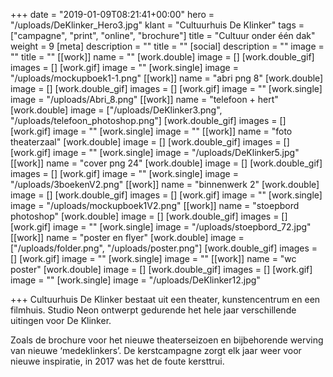 +++
date = "2019-01-09T08:21:41+00:00"
hero = "/uploads/DeKlinker_Hero3.jpg"
klant = "Cultuurhuis De Klinker"
tags = ["campagne", "print", "online", "brochure"]
title = "Cultuur onder één dak"
weight = 9
[meta]
description = ""
title = ""
[social]
description = ""
image = ""
title = ""
[[work]]
name = ""
[work.double]
image = []
[work.double_gif]
images = []
[work.gif]
image = ""
[work.single]
image = "/uploads/mockupboek1-1.png"
[[work]]
name = "abri png 8"
[work.double]
image = []
[work.double_gif]
images = []
[work.gif]
image = ""
[work.single]
image = "/uploads/Abri_8.png"
[[work]]
name = "telefoon + hert"
[work.double]
image = ["/uploads/DeKlinker3.png", "/uploads/telefoon_photoshop.png"]
[work.double_gif]
images = []
[work.gif]
image = ""
[work.single]
image = ""
[[work]]
name = "foto theaterzaal"
[work.double]
image = []
[work.double_gif]
images = []
[work.gif]
image = ""
[work.single]
image = "/uploads/DeKlinker5.jpg"
[[work]]
name = "cover png 24"
[work.double]
image = []
[work.double_gif]
images = []
[work.gif]
image = ""
[work.single]
image = "/uploads/3boekenV2.png"
[[work]]
name = "binnenwerk 2"
[work.double]
image = []
[work.double_gif]
images = []
[work.gif]
image = ""
[work.single]
image = "/uploads/mockupboek1V2.png"
[[work]]
name = "stoepbord photoshop"
[work.double]
image = []
[work.double_gif]
images = []
[work.gif]
image = ""
[work.single]
image = "/uploads/stoepbord_72.jpg"
[[work]]
name = "poster en flyer"
[work.double]
image = ["/uploads/folder.png", "/uploads/poster.png"]
[work.double_gif]
images = []
[work.gif]
image = ""
[work.single]
image = ""
[[work]]
name = "wc poster"
[work.double]
image = []
[work.double_gif]
images = []
[work.gif]
image = ""
[work.single]
image = "/uploads/DeKlinker12.jpg"

+++
Cultuurhuis De Klinker bestaat uit een theater, kunstencentrum en een filmhuis. Studio Neon ontwerpt gedurende het hele jaar verschillende uitingen voor De Klinker.

Zoals de brochure voor het nieuwe theaterseizoen en bijbehorende werving van nieuwe ‘medeklinkers’. De kerstcampagne zorgt elk jaar weer voor nieuwe inspiratie, in 2017 was het de foute kersttrui.
